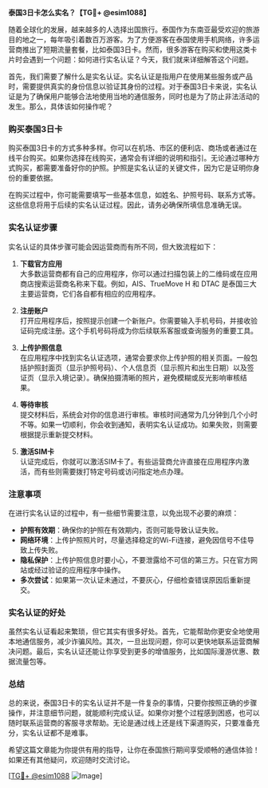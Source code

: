 **泰国3日卡怎么实名？【TG💪+ @esim1088】**

随着全球化的发展，越来越多的人选择出国旅行。泰国作为东南亚最受欢迎的旅游目的地之一，每年吸引着数百万游客。为了方便游客在泰国使用手机网络，许多运营商推出了短期流量套餐，比如泰国3日卡。然而，很多游客在购买和使用这类卡片时会遇到一个问题：如何进行实名认证？今天，我们就来详细解答这个问题。

首先，我们需要了解什么是实名认证。实名认证是指用户在使用某些服务或产品时，需要提供真实的身份信息以验证其身份的过程。对于泰国3日卡来说，实名认证是为了确保用户能够合法地使用当地的通信服务，同时也是为了防止非法活动的发生。那么，具体该如何操作呢？

### 购买泰国3日卡

购买泰国3日卡的方式多种多样。你可以在机场、市区的便利店、商场或者通过在线平台购买。如果你选择在线购买，通常会有详细的说明和指引。无论通过哪种方式购买，都需要准备好你的护照。护照是实名认证的关键文件，因为它是证明你身份的重要依据。

在购买过程中，你可能需要填写一些基本信息，如姓名、护照号码、联系方式等。这些信息将用于后续的实名认证过程。因此，请务必确保所填信息准确无误。

### 实名认证步骤

实名认证的具体步骤可能会因运营商而有所不同，但大致流程如下：

1. **下载官方应用**  
   大多数运营商都有自己的应用程序，你可以通过扫描包装上的二维码或在应用商店搜索运营商名称来下载。例如，AIS、TrueMove H 和 DTAC 是泰国三大主要运营商，它们各自都有相应的应用程序。

2. **注册账户**  
   打开应用程序后，按照提示创建一个新账户。你需要输入手机号码，并接收验证码完成注册。这个手机号码将成为你后续联系客服或查询服务的重要工具。

3. **上传护照信息**  
   在应用程序中找到实名认证选项，通常会要求你上传护照的相关页面。一般包括护照封面页（显示护照号码）、个人信息页（显示照片和出生日期）以及签证页（显示入境记录）。确保拍摄清晰的照片，避免模糊或反光影响审核结果。

4. **等待审核**  
   提交材料后，系统会对你的信息进行审核。审核时间通常为几分钟到几个小时不等。如果一切顺利，你会收到通知，表明实名认证成功。如果失败，则需要根据提示重新提交材料。

5. **激活SIM卡**  
   认证完成后，你就可以激活SIM卡了。有些运营商允许直接在应用程序内激活，而有些则需要拨打特定号码或访问指定地点办理。

### 注意事项

在进行实名认证的过程中，有一些细节需要注意，以免出现不必要的麻烦：

- **护照有效期**：确保你的护照在有效期内，否则可能导致认证失败。
- **网络环境**：上传护照照片时，尽量选择稳定的Wi-Fi连接，避免因信号不佳导致上传失败。
- **隐私保护**：上传护照信息时要小心，不要泄露给不可信的第三方。只在官方网站或经过验证的应用程序中操作。
- **多次尝试**：如果第一次认证未通过，不要灰心，仔细检查错误原因后重新提交。

### 实名认证的好处

虽然实名认证看起来繁琐，但它其实有很多好处。首先，它能帮助你更安全地使用本地通信服务，减少诈骗风险。其次，一旦出现问题，你可以更快地联系运营商解决问题。最后，实名认证还能让你享受到更多的增值服务，比如国际漫游优惠、数据流量包等。

### 总结

总的来说，泰国3日卡的实名认证并不是一件复杂的事情，只要你按照正确的步骤操作，并注意细节问题，就能顺利完成认证。如果你对整个过程感到困惑，也可以随时联系运营商的客服寻求帮助。无论是通过线上还是线下渠道购买，只要准备充分，实名认证都不是难事。

希望这篇文章能为你提供有用的指导，让你在泰国旅行期间享受顺畅的通信体验！如果还有其他疑问，欢迎随时交流讨论。

[[TG💪+ @esim1088](https://t.me/s/esim1088) ![Image](https://i.postimg.cc/4NQfJmqS/Snipaste-2025-05-13-00-14-12.png)]